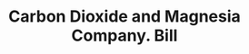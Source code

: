 ---
doi: 10.7916/D84T7WG7
date_other: '1900'
date_other_textual: '1900'
form: printed ephemera
genre:
- Invoices
name:
- Carbon Dioxide and Magnesia Company
object_in_context_url: https://biggert.cul.columbia.edu/items/view/ave_biggert_01387
subject_hierarchical_geographic:
- Philadelphia, Pennsylvania, United States
subject_name:
- Carbon Dioxide and Magnesia Company
title: Carbon Dioxide and Magnesia Company. Bill
sort_title: Carbon Dioxide and Magnesia Company. Bill
call_number: ave_biggert_01387
coordinates:
- 40.00944444444445,-75.13333333333334
pid: ave_biggert_01387
identifiers: ave_biggert_01387
thumbnail: https://derivativo-1.library.columbia.edu/iiif/2/ldpd:344576/full/!256,256/0/native.jpg
permalink: "/items/ave_biggert_01387/"
layout: iiif-image-page
---